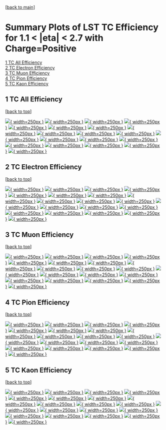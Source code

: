 [[back to main](./)]

# <a name="top"></a> Summary Plots of LST TC Efficiency for 1.1 < |eta| < 2.7 with Charge=Positive

[1 TC All Efficiency](#1)<br/>[2 TC Electron Efficiency](#2)<br/>[3 TC Muon Efficiency](#3)<br/>[4 TC Pion Efficiency](#4)<br/>[5 TC Kaon Efficiency](#5)<br/>



## <a name="1"></a> 1 TC All Efficiency

 [[back to top](#top)]

[![](../mtv/var/TC_xtr_0_1_eff_pt.png){ width=250px }](TC_xtr_0_1_eff_pt.html)
[![](../mtv/var/TC_xtr_0_1_eff_ptzoom.png){ width=250px }](TC_xtr_0_1_eff_ptzoom.html)
[![](../mtv/var/TC_xtr_0_1_eff_ptlow.png){ width=250px }](TC_xtr_0_1_eff_ptlow.html)
[![](../mtv/var/TC_xtr_0_1_eff_ptlowzoom.png){ width=250px }](TC_xtr_0_1_eff_ptlowzoom.html)
[![](../mtv/var/TC_xtr_0_1_eff_ptmtv.png){ width=250px }](TC_xtr_0_1_eff_ptmtv.html)
[![](../mtv/var/TC_xtr_0_1_eff_ptmtvzoom.png){ width=250px }](TC_xtr_0_1_eff_ptmtvzoom.html)
[![](../mtv/var/TC_xtr_0_1_eff_eta.png){ width=250px }](TC_xtr_0_1_eff_eta.html)
[![](../mtv/var/TC_xtr_0_1_eff_etazoom.png){ width=250px }](TC_xtr_0_1_eff_etazoom.html)
[![](../mtv/var/TC_xtr_0_1_eff_etacoarse.png){ width=250px }](TC_xtr_0_1_eff_etacoarse.html)
[![](../mtv/var/TC_xtr_0_1_eff_etacoarsezoom.png){ width=250px }](TC_xtr_0_1_eff_etacoarsezoom.html)
[![](../mtv/var/TC_xtr_0_1_eff_phi.png){ width=250px }](TC_xtr_0_1_eff_phi.html)
[![](../mtv/var/TC_xtr_0_1_eff_phizoom.png){ width=250px }](TC_xtr_0_1_eff_phizoom.html)
[![](../mtv/var/TC_xtr_0_1_eff_phicoarse.png){ width=250px }](TC_xtr_0_1_eff_phicoarse.html)
[![](../mtv/var/TC_xtr_0_1_eff_phicoarsezoom.png){ width=250px }](TC_xtr_0_1_eff_phicoarsezoom.html)
[![](../mtv/var/TC_xtr_0_1_eff_dxy.png){ width=250px }](TC_xtr_0_1_eff_dxy.html)
[![](../mtv/var/TC_xtr_0_1_eff_dxycoarse.png){ width=250px }](TC_xtr_0_1_eff_dxycoarse.html)
[![](../mtv/var/TC_xtr_0_1_eff_dxycoarsezoom.png){ width=250px }](TC_xtr_0_1_eff_dxycoarsezoom.html)
[![](../mtv/var/TC_xtr_0_1_eff_dz.png){ width=250px }](TC_xtr_0_1_eff_dz.html)
[![](../mtv/var/TC_xtr_0_1_eff_dzcoarse.png){ width=250px }](TC_xtr_0_1_eff_dzcoarse.html)
[![](../mtv/var/TC_xtr_0_1_eff_dzcoarsezoom.png){ width=250px }](TC_xtr_0_1_eff_dzcoarsezoom.html)


## <a name="2"></a> 2 TC Electron Efficiency

 [[back to top](#top)]

[![](../mtv/var/TC_xtr_11_1_eff_pt.png){ width=250px }](TC_xtr_11_1_eff_pt.html)
[![](../mtv/var/TC_xtr_11_1_eff_ptzoom.png){ width=250px }](TC_xtr_11_1_eff_ptzoom.html)
[![](../mtv/var/TC_xtr_11_1_eff_ptlow.png){ width=250px }](TC_xtr_11_1_eff_ptlow.html)
[![](../mtv/var/TC_xtr_11_1_eff_ptlowzoom.png){ width=250px }](TC_xtr_11_1_eff_ptlowzoom.html)
[![](../mtv/var/TC_xtr_11_1_eff_ptmtv.png){ width=250px }](TC_xtr_11_1_eff_ptmtv.html)
[![](../mtv/var/TC_xtr_11_1_eff_ptmtvzoom.png){ width=250px }](TC_xtr_11_1_eff_ptmtvzoom.html)
[![](../mtv/var/TC_xtr_11_1_eff_eta.png){ width=250px }](TC_xtr_11_1_eff_eta.html)
[![](../mtv/var/TC_xtr_11_1_eff_etazoom.png){ width=250px }](TC_xtr_11_1_eff_etazoom.html)
[![](../mtv/var/TC_xtr_11_1_eff_etacoarse.png){ width=250px }](TC_xtr_11_1_eff_etacoarse.html)
[![](../mtv/var/TC_xtr_11_1_eff_etacoarsezoom.png){ width=250px }](TC_xtr_11_1_eff_etacoarsezoom.html)
[![](../mtv/var/TC_xtr_11_1_eff_phi.png){ width=250px }](TC_xtr_11_1_eff_phi.html)
[![](../mtv/var/TC_xtr_11_1_eff_phizoom.png){ width=250px }](TC_xtr_11_1_eff_phizoom.html)
[![](../mtv/var/TC_xtr_11_1_eff_phicoarse.png){ width=250px }](TC_xtr_11_1_eff_phicoarse.html)
[![](../mtv/var/TC_xtr_11_1_eff_phicoarsezoom.png){ width=250px }](TC_xtr_11_1_eff_phicoarsezoom.html)
[![](../mtv/var/TC_xtr_11_1_eff_dxy.png){ width=250px }](TC_xtr_11_1_eff_dxy.html)
[![](../mtv/var/TC_xtr_11_1_eff_dxycoarse.png){ width=250px }](TC_xtr_11_1_eff_dxycoarse.html)
[![](../mtv/var/TC_xtr_11_1_eff_dxycoarsezoom.png){ width=250px }](TC_xtr_11_1_eff_dxycoarsezoom.html)
[![](../mtv/var/TC_xtr_11_1_eff_dz.png){ width=250px }](TC_xtr_11_1_eff_dz.html)
[![](../mtv/var/TC_xtr_11_1_eff_dzcoarse.png){ width=250px }](TC_xtr_11_1_eff_dzcoarse.html)
[![](../mtv/var/TC_xtr_11_1_eff_dzcoarsezoom.png){ width=250px }](TC_xtr_11_1_eff_dzcoarsezoom.html)


## <a name="3"></a> 3 TC Muon Efficiency

 [[back to top](#top)]

[![](../mtv/var/TC_xtr_13_1_eff_pt.png){ width=250px }](TC_xtr_13_1_eff_pt.html)
[![](../mtv/var/TC_xtr_13_1_eff_ptzoom.png){ width=250px }](TC_xtr_13_1_eff_ptzoom.html)
[![](../mtv/var/TC_xtr_13_1_eff_ptlow.png){ width=250px }](TC_xtr_13_1_eff_ptlow.html)
[![](../mtv/var/TC_xtr_13_1_eff_ptlowzoom.png){ width=250px }](TC_xtr_13_1_eff_ptlowzoom.html)
[![](../mtv/var/TC_xtr_13_1_eff_ptmtv.png){ width=250px }](TC_xtr_13_1_eff_ptmtv.html)
[![](../mtv/var/TC_xtr_13_1_eff_ptmtvzoom.png){ width=250px }](TC_xtr_13_1_eff_ptmtvzoom.html)
[![](../mtv/var/TC_xtr_13_1_eff_eta.png){ width=250px }](TC_xtr_13_1_eff_eta.html)
[![](../mtv/var/TC_xtr_13_1_eff_etazoom.png){ width=250px }](TC_xtr_13_1_eff_etazoom.html)
[![](../mtv/var/TC_xtr_13_1_eff_etacoarse.png){ width=250px }](TC_xtr_13_1_eff_etacoarse.html)
[![](../mtv/var/TC_xtr_13_1_eff_etacoarsezoom.png){ width=250px }](TC_xtr_13_1_eff_etacoarsezoom.html)
[![](../mtv/var/TC_xtr_13_1_eff_phi.png){ width=250px }](TC_xtr_13_1_eff_phi.html)
[![](../mtv/var/TC_xtr_13_1_eff_phizoom.png){ width=250px }](TC_xtr_13_1_eff_phizoom.html)
[![](../mtv/var/TC_xtr_13_1_eff_phicoarse.png){ width=250px }](TC_xtr_13_1_eff_phicoarse.html)
[![](../mtv/var/TC_xtr_13_1_eff_phicoarsezoom.png){ width=250px }](TC_xtr_13_1_eff_phicoarsezoom.html)
[![](../mtv/var/TC_xtr_13_1_eff_dxy.png){ width=250px }](TC_xtr_13_1_eff_dxy.html)
[![](../mtv/var/TC_xtr_13_1_eff_dxycoarse.png){ width=250px }](TC_xtr_13_1_eff_dxycoarse.html)
[![](../mtv/var/TC_xtr_13_1_eff_dxycoarsezoom.png){ width=250px }](TC_xtr_13_1_eff_dxycoarsezoom.html)
[![](../mtv/var/TC_xtr_13_1_eff_dz.png){ width=250px }](TC_xtr_13_1_eff_dz.html)
[![](../mtv/var/TC_xtr_13_1_eff_dzcoarse.png){ width=250px }](TC_xtr_13_1_eff_dzcoarse.html)
[![](../mtv/var/TC_xtr_13_1_eff_dzcoarsezoom.png){ width=250px }](TC_xtr_13_1_eff_dzcoarsezoom.html)


## <a name="4"></a> 4 TC Pion Efficiency

 [[back to top](#top)]

[![](../mtv/var/TC_xtr_211_1_eff_pt.png){ width=250px }](TC_xtr_211_1_eff_pt.html)
[![](../mtv/var/TC_xtr_211_1_eff_ptzoom.png){ width=250px }](TC_xtr_211_1_eff_ptzoom.html)
[![](../mtv/var/TC_xtr_211_1_eff_ptlow.png){ width=250px }](TC_xtr_211_1_eff_ptlow.html)
[![](../mtv/var/TC_xtr_211_1_eff_ptlowzoom.png){ width=250px }](TC_xtr_211_1_eff_ptlowzoom.html)
[![](../mtv/var/TC_xtr_211_1_eff_ptmtv.png){ width=250px }](TC_xtr_211_1_eff_ptmtv.html)
[![](../mtv/var/TC_xtr_211_1_eff_ptmtvzoom.png){ width=250px }](TC_xtr_211_1_eff_ptmtvzoom.html)
[![](../mtv/var/TC_xtr_211_1_eff_eta.png){ width=250px }](TC_xtr_211_1_eff_eta.html)
[![](../mtv/var/TC_xtr_211_1_eff_etazoom.png){ width=250px }](TC_xtr_211_1_eff_etazoom.html)
[![](../mtv/var/TC_xtr_211_1_eff_etacoarse.png){ width=250px }](TC_xtr_211_1_eff_etacoarse.html)
[![](../mtv/var/TC_xtr_211_1_eff_etacoarsezoom.png){ width=250px }](TC_xtr_211_1_eff_etacoarsezoom.html)
[![](../mtv/var/TC_xtr_211_1_eff_phi.png){ width=250px }](TC_xtr_211_1_eff_phi.html)
[![](../mtv/var/TC_xtr_211_1_eff_phizoom.png){ width=250px }](TC_xtr_211_1_eff_phizoom.html)
[![](../mtv/var/TC_xtr_211_1_eff_phicoarse.png){ width=250px }](TC_xtr_211_1_eff_phicoarse.html)
[![](../mtv/var/TC_xtr_211_1_eff_phicoarsezoom.png){ width=250px }](TC_xtr_211_1_eff_phicoarsezoom.html)
[![](../mtv/var/TC_xtr_211_1_eff_dxy.png){ width=250px }](TC_xtr_211_1_eff_dxy.html)
[![](../mtv/var/TC_xtr_211_1_eff_dxycoarse.png){ width=250px }](TC_xtr_211_1_eff_dxycoarse.html)
[![](../mtv/var/TC_xtr_211_1_eff_dxycoarsezoom.png){ width=250px }](TC_xtr_211_1_eff_dxycoarsezoom.html)
[![](../mtv/var/TC_xtr_211_1_eff_dz.png){ width=250px }](TC_xtr_211_1_eff_dz.html)
[![](../mtv/var/TC_xtr_211_1_eff_dzcoarse.png){ width=250px }](TC_xtr_211_1_eff_dzcoarse.html)
[![](../mtv/var/TC_xtr_211_1_eff_dzcoarsezoom.png){ width=250px }](TC_xtr_211_1_eff_dzcoarsezoom.html)


## <a name="5"></a> 5 TC Kaon Efficiency

 [[back to top](#top)]

[![](../mtv/var/TC_xtr_321_1_eff_pt.png){ width=250px }](TC_xtr_321_1_eff_pt.html)
[![](../mtv/var/TC_xtr_321_1_eff_ptzoom.png){ width=250px }](TC_xtr_321_1_eff_ptzoom.html)
[![](../mtv/var/TC_xtr_321_1_eff_ptlow.png){ width=250px }](TC_xtr_321_1_eff_ptlow.html)
[![](../mtv/var/TC_xtr_321_1_eff_ptlowzoom.png){ width=250px }](TC_xtr_321_1_eff_ptlowzoom.html)
[![](../mtv/var/TC_xtr_321_1_eff_ptmtv.png){ width=250px }](TC_xtr_321_1_eff_ptmtv.html)
[![](../mtv/var/TC_xtr_321_1_eff_ptmtvzoom.png){ width=250px }](TC_xtr_321_1_eff_ptmtvzoom.html)
[![](../mtv/var/TC_xtr_321_1_eff_eta.png){ width=250px }](TC_xtr_321_1_eff_eta.html)
[![](../mtv/var/TC_xtr_321_1_eff_etazoom.png){ width=250px }](TC_xtr_321_1_eff_etazoom.html)
[![](../mtv/var/TC_xtr_321_1_eff_etacoarse.png){ width=250px }](TC_xtr_321_1_eff_etacoarse.html)
[![](../mtv/var/TC_xtr_321_1_eff_etacoarsezoom.png){ width=250px }](TC_xtr_321_1_eff_etacoarsezoom.html)
[![](../mtv/var/TC_xtr_321_1_eff_phi.png){ width=250px }](TC_xtr_321_1_eff_phi.html)
[![](../mtv/var/TC_xtr_321_1_eff_phizoom.png){ width=250px }](TC_xtr_321_1_eff_phizoom.html)
[![](../mtv/var/TC_xtr_321_1_eff_phicoarse.png){ width=250px }](TC_xtr_321_1_eff_phicoarse.html)
[![](../mtv/var/TC_xtr_321_1_eff_phicoarsezoom.png){ width=250px }](TC_xtr_321_1_eff_phicoarsezoom.html)
[![](../mtv/var/TC_xtr_321_1_eff_dxy.png){ width=250px }](TC_xtr_321_1_eff_dxy.html)
[![](../mtv/var/TC_xtr_321_1_eff_dxycoarse.png){ width=250px }](TC_xtr_321_1_eff_dxycoarse.html)
[![](../mtv/var/TC_xtr_321_1_eff_dxycoarsezoom.png){ width=250px }](TC_xtr_321_1_eff_dxycoarsezoom.html)
[![](../mtv/var/TC_xtr_321_1_eff_dz.png){ width=250px }](TC_xtr_321_1_eff_dz.html)
[![](../mtv/var/TC_xtr_321_1_eff_dzcoarse.png){ width=250px }](TC_xtr_321_1_eff_dzcoarse.html)
[![](../mtv/var/TC_xtr_321_1_eff_dzcoarsezoom.png){ width=250px }](TC_xtr_321_1_eff_dzcoarsezoom.html)
